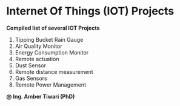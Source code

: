 # Internet Of Things (IOT) Projects </br>
<b>Compiled list of several IOT Projects</b> </br>

1. Tipping Bucket Rain Gauge</br>
2. Air Quality Monitor</br>
3. Energy Consumption Monitor</br>
4. Remote actuation</br>
5. Dust Sensor</br>
6. Remote distance measurement</br>
7. Gas Sensors</br>
8. Remote Power Management</br>

**@ Ing. Amber Tiwari (PhD)**
